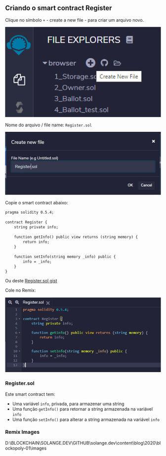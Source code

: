 ## Criando o smart contract Register

Clique no símbolo `+` - create a new file - para criar um arquivo novo.

![create a new file](../../images/remix/image-10.png)

Nome do arquivo / file name: `Register.sol`

![filename Register.sol](../../images/remix/image-11.png)

Copie o smart contract abaixo:

```solidity
pragma solidity 0.5.4;

contract Register {
    string private info;
    
    function getInfo() public view returns (string memory) {
        return info;
    }
    
    function setInfo(string memory _info) public {
        info = _info;
    }
}
```

Ou deste 
[Register.sol gist](https://gist.github.com/solangegueiros/6f30100662f8583ea39a49a5fa198b89)

Cole no Remix:

![Paste register.sol at Remix](../../images/remix/image-12.png)

### Register.sol

Este smart contract tem:

* Uma variável `info`, privada, para armazenar uma string
* Uma função `getInfo()` para retornar a string armazenada na variável `info`
* Uma função `setInfo()` para alterar a string armazenada na variável `info`

### Remix Images

D:\BLOCKCHAIN\SOLANGE.DEV\GITHUB\solange.dev\content\blog\2020\blockopoly-01\images

